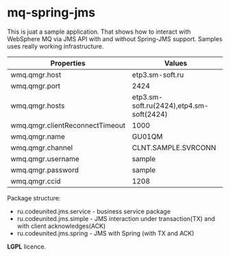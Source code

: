 mq-spring-jms
=============

This is juat a sample application. That shows how to interact with WebSphere MQ via JMS API with and without Spring-JMS support.
Samples uses really working infrastructure.

Properties                      |   Values
--------------------------------|-----------------
wmq.qmgr.host                   |   etp3.sm-soft.ru
wmq.qmgr.port                   |   2424
wmq.qmgr.hosts                  |   etp3.sm-soft.ru(2424),etp4.sm-soft(2424)
wmq.qmgr.clientReconnectTimeout |   1000
wmq.qmgr.name                   |   GU01QM
wmq.qmgr.channel                | CLNT.SAMPLE.SVRCONN
wmq.qmgr.username               | sample
wmq.qmgr.password               | sample
wmq.qmgr.ccid                   | 1208

Package structure:

+ ru.codeunited.jms.service - business service package
+ ru.codeunited.jms.simple  - JMS interaction under transaction(TX) and with client acknowledges(ACK)
+ ru.codeunited.jms.spring  - JMS with Spring (with TX and ACK)

**LGPL** licence.
